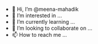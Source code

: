 - 👋 Hi, I’m @meena-mahadik
- 👀 I’m interested in ...
- 🌱 I’m currently learning ...
- 💞️ I’m looking to collaborate on ...
- 📫 How to reach me ...

<!---
meena-mahadik/meena-mahadik is a ✨ special ✨ repository because its `README.md` (this file) appears on your GitHub profile.
You can click the Preview link to take a look at your changes.
--->

